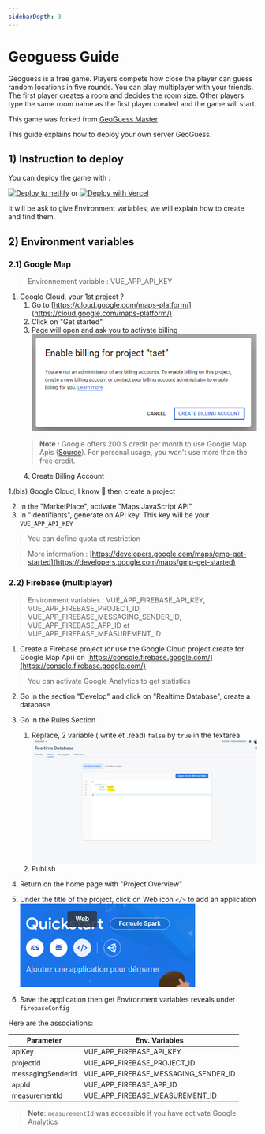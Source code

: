 ```yaml
---
sidebarDepth: 3
---
```

# Geoguess Guide

Geoguess is a free game. Players compete how close the player can guess random locations in five rounds. 
You can play multiplayer with your friends. The first player creates a room and decides the room size. Other players type the same room name as the first player created and the game will start.

This game was forked from [GeoGuess Master](https://geoguessmaster.com/).


This guide explains how to deploy your own server GeoGuess.


## 1) Instruction to deploy

You can deploy the game with : 

[![Deploy to netlify](https://www.netlify.com/img/deploy/button.svg)](https://app.netlify.com/start/deploy?repository=https://github.com/BilelJegham/Geoguess-2) or 
[![Deploy with Vercel](https://vercel.com/button)](https://vercel.com/import/git?s=https%3A%2F%2Fgithub.com%2FBilelJegham%2FGeoguess-2&env=VUE_APP_API_KEY,VUE_APP_FIREBASE_API_KEY,VUE_APP_FIREBASE_PROJECT_ID,VUE_APP_FIREBASE_MESSAGING_SENDER_ID,VUE_APP_FIREBASE_APP_ID,VUE_APP_FIREBASE_MEASUREMENT_ID&envDescription=Follow%20guide%20on%20https%3A%2F%2Fgeoguess-2.github.io%2F&envLink=https%3A%2F%2Fgeoguess-2.github.io%2F&project-name=my-geoguess)


It will be ask to give Environment variables, we will explain how to create and find them.

## 2) Environment variables

### 2.1) Google Map

> Environnement variable : VUE_APP_API_KEY

1. Google Cloud, your 1st project ?
    1. Go to [https://cloud.google.com/maps-platform/](https://cloud.google.com/maps-platform/)
    2. Click on "Get started"
    3. Page will open and ask you to activate billing
    !["Google"](../img/google-en.png)
    > **Note :** Google offers 200 $ credit per month to use Google Map Apis ([Source](https://cloud.google.com/maps-platform/pricing)). For personal usage, you won't use more than the free credit.
    4. Create Billing Account

1.(bis) Google Cloud, I know 💪 then create a project

2. In the "MarketPlace", activate "Maps JavaScript API"
3. In "Identifiants", generate on API key. This key will be your `VUE_APP_API_KEY`
> You can define quota et restriction

> More information : [https://developers.google.com/maps/gmp-get-started](https://developers.google.com/maps/gmp-get-started)


### 2.2) Firebase (multiplayer)

> Environment variables : VUE_APP_FIREBASE_API_KEY, VUE_APP_FIREBASE_PROJECT_ID, VUE_APP_FIREBASE_MESSAGING_SENDER_ID, VUE_APP_FIREBASE_APP_ID et VUE_APP_FIREBASE_MEASUREMENT_ID

1. Create a Firebase project (or use the Google Cloud project create for Google Map Api) on [https://console.firebase.google.com/](https://console.firebase.google.com/)
> You can activate Google Analytics to get statistics
2. Go in the section "Develop" and click on "Realtime Database", create a database
3. Go in the Rules Section
    1. Replace, 2 variable (.write et .read) `false` by `true` in the textarea
!["Rules"](../img/firebase.png)
    2. Publish


1. Return on the home page with "Project Overview" 
2. Under the title of the project, click on Web icon `</>` to add an application
!["Ajout App"](../img/firebase-2.png)
1. Save the application then get Environment variables reveals under `firebaseConfig` 

Here are the associations:

| Parameter         | Env. Variables                       |
| ----------------- | ------------------------------------ |
| apiKey            | VUE_APP_FIREBASE_API_KEY             |
| projectId         | VUE_APP_FIREBASE_PROJECT_ID          |
| messagingSenderId | VUE_APP_FIREBASE_MESSAGING_SENDER_ID |
| appId             | VUE_APP_FIREBASE_APP_ID              |
| measurementId     | VUE_APP_FIREBASE_MEASUREMENT_ID      |

> **Note**: `measurementId` was accessible if you have activate Google Analytics
